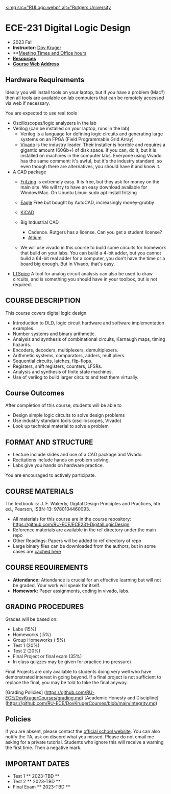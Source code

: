 [<img src="RULogo.webp" alt="Rutgers University](https://www.ece.rutgers.edu/)
# ECE-231 Digital Logic Design
* 2023 Fall
* **Instructor:**  [Dov Kruger](https://RU-ECE/DovKrugerCourses/DovKrugerBio.md)
* **[Meeting Times and Office hours](https://bit.ly/3ObwKEr)
* **[Resources](https:github.com//RU-ece/DovKrugerCourses/DovKrugerBio.md)**
* **[Course Web Address](https://github.com/RU-ECE/ECE231-DigitalLogicDesign)**

## Hardware Requirements

Ideally you will install tools on your laptop, but if you have a problem (Mac?) then all tools are available on lab computers
that can be remotely accessed via web if necessary.

You are expected to use real tools

* Oscilloscopes/logic analyzers in the lab
* Verilog (can be installed on your laptop, runs in the lab)
  * Verilog is a language for defining logic circuits and generating large systems on an FPGA (Field Programmable Grid Array)
  * [Vivado](https://www.xilinx.com/support/download.html) is the industry leader.
    Their installer is horrible and requires a gigantic amount (60Gb+) of disk space. If you can, do it, but it is installed on machines in the computer labs. Everyone using Vivado has the same comment: it's awful, but it's the industry standard, so even though there are alternatives, you should have it and know it.
* A CAD package
  * [Fritzing](https://fritzing.org/download/) is extremely easy.
    It is free, but they ask for money on the main site. We will try to have an easy download available for Window/Mac.
    On Ubuntu Linux: sudo apt install fritzing
  * [Eagle](http://eagle.autodesk.com/eagle/software-versions/7) Free but bought by AutoCAD, increasingly money-grubby
  * [KiCAD](https://www.kicad.org/download/)
  * Big Industrial CAD
    * Cadence. Rutgers has a license. Can you get a student license?
    * [Altium](https://www.altium.com/education/student-licenses)

  * We will use vivado in this course to build some circuits for homework that build on your labs. You can build a 4-bit adder, but you cannot build a 64-bit real adder for a computer, you don't have the time or a board big enough. But in Vivado, that's easy.
* [LTSpice](https://www.analog.com/en/design-center/design-tools-and-calculators/ltspice-simulator.html) A tool for analog circuit analysis can also be used to draw circuits, and is something you should have in your toolbox, but is not required.

## COURSE DESCRIPTION

This course covers digital logic design

* Introduction to DLD, logic circuit hardware and software implementation examples.
* Number systems and binary arithmetic.
* Analysis and synthesis of combinational circuits, Karnaugh maps, timing hazards.
* Encoders, decoders, multiplexers, demultiplexers.
* Arithmetic systems, comparators, adders, multipliers.
* Sequential circuits, latches, flip-flops.
* Registers, shift registers, counters, LFSRs.
* Analysis and synthesis of finite state machines.
* Use of verilog to build larger circuits and test them virtually.

## Course Outcomes

After completion of this course, students will be able to
*  Design simple logic circuits to solve design problems
*  Use industry standard tools (oscilloscopes, Vivado)
*  Look up technical material to solve a problem

## FORMAT AND STRUCTURE
* Lecture include slides and use of a CAD package and Vivado.
* Recitations include hands on problem solving.
* Labs give you hands on hardware practice.

You are encouraged to actively participate.

## COURSE MATERIALS

The textbook is: J. F. Wakerly, Digital Design Principles and Practices, 5th ed., Pearson, ISBN-13: 9780134460093.

* All materials for this course are in the course repository: https://github.com/RU-ECE/ECE231-DigitalLogicDesign
* Reference materials are available in the ref directory under the main repo
* Other Readings: 	Papers will be added to ref directory of repo
* Large binary files can be downloaded from the authors, but in some cases are [cached here](https://rutgersconnect-my.sharepoint.com/:f:/g/personal/dk1261_soe_rutgers_edu/EkMiTNUmwaBEnmkMRVPhw0kBKaDcID4oEwuASp46O2WWZw?e=C1Svcl)

## COURSE REQUIREMENTS
* **Attendance:**	Attendance is crucial for an effective learning but will not be graded. Your work will speak for itself.
* **Homework:** 	Paper assignments, coding in vivado, labs.

## GRADING PROCEDURES
Grades will be based on:
* Labs                                                (15%)
* Homeworks                                           ( 5%)
* Group Homeworks                                     ( 5%)
* Test 1                                              (20%)
* Test 2                                              (20%)
* Final Project or final exam                         (35%)
* In class quizzes may be given for practice (no pressure)

Final Projects are only available to students doing very well who have demonstrated interest in going beyond.
If a final project is not sufficient to replace the final, you may be told to take the final anyway.

[Grading Policies] (https://github.com/RU-ECE/DovKrugerCourses/grading.md)
[Academic Honesty and Discipline] (https://github.com/RU-ECE/DovKrugerCourses/blob/main/integrity.md)

## Policies
If you are absent, please contact the [official school website](https://studentsupport.rutgers.edu/services/absence-and-verification-notices#:~:text=In%20these%20circumstances%2C%20it%20is,not%20%22excuse%22%20missed%20work).
You can also notify the TA, ask on discord what you missed. Please do not email me asking for a private tutorial.
Students who ignore this will receive a warning the first time. Then a negative mark.

## IMPORTANT DATES
* Test 1           ** 2023-TBD **
* Test 2           ** 2023-TBD **
* Final Exam       ** 2023-TBD **
